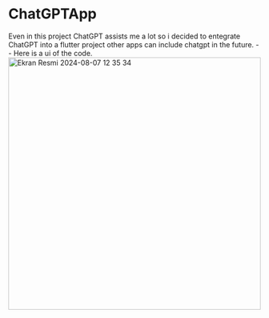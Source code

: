 # ChatGPTApp

Even in this project ChatGPT assists me a lot so i decided to entegrate ChatGPT into a flutter project other apps can include chatgpt in the future.
-- Here is a ui of the code.
<img width="504" alt="Ekran Resmi 2024-08-07 12 35 34" src="https://github.com/user-attachments/assets/59cbaa39-51df-474d-a075-5c9531379bda">
